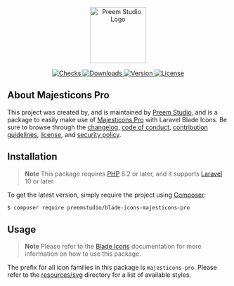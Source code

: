 <p align="center">
    <a href="https://preem.studio" target="_blank">
        <img src="https://raw.githubusercontent.com/PreemStudio/assets/main/logo-text.svg" width="128" alt="Preem Studio Logo" />
    </a>
</p>

<p align="center">
    <a href="https://github.com/PreemStudio/blade-icons-majesticons-pro/actions">
        <img src="https://badge.sh/github/check-runs/PreemStudio/blade-icons-majesticons-pro" alt="Checks" />
    </a>
    <a href="https://packagist.org/packages/preemstudio/blade-icons-majesticons-pro">
        <img src="https://badge.sh/packagist/downloads/PreemStudio/blade-icons-majesticons-pro" alt="Downloads" />
    </a>
    <a href="https://packagist.org/packages/preemstudio/blade-icons-majesticons-pro">
        <img src="https://badge.sh/packagist/version/PreemStudio/blade-icons-majesticons-pro" alt="Version" />
    </a>
    <a href="https://packagist.org/packages/preemstudio/blade-icons-majesticons-pro">
        <img src="https://badge.sh/packagist/license/PreemStudio/blade-icons-majesticons-pro" alt="License" />
    </a>
</p>

## About Majesticons Pro

This project was created by, and is maintained by [Preem Studio](https://github.com/PreemStudio), and is a package to easily make use of [Majesticons Pro](https://www.majesticons.com/pro/) with Laravel Blade Icons. Be sure to browse through the [changelog](CHANGELOG.md), [code of conduct](.github/CODE_OF_CONDUCT.md), [contribution guidelines](.github/CONTRIBUTING.md), [license](LICENSE), and [security policy](.github/SECURITY.md).

## Installation

> **Note**
> This package requires [PHP](https://www.php.net/) 8.2 or later, and it supports [Laravel](https://laravel.com/) 10 or later.

To get the latest version, simply require the project using [Composer](https://getcomposer.org/):

```bash
$ composer require preemstudio/blade-icons-majesticons-pro
```

## Usage

> **Note**
> Please refer to the [Blade Icons](https://github.com/PreemStudio/blade-icons) documentation for more information on how to use this package.

The prefix for all icon families in this package is `majesticons-pro`. Please refer to the [resources/svg](/resources/svg) directory for a list of available styles.
